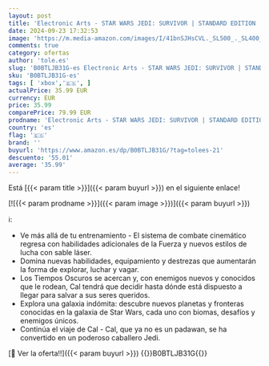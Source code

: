 ```yaml
---
layout: post
title: 'Electronic Arts - STAR WARS JEDI: SURVIVOR | STANDARD EDITION | Xbox Series X|S - Código de descarga'
date: 2024-09-23 17:32:53
image: 'https://m.media-amazon.com/images/I/41bnSJHsCVL._SL500_._SL400_.jpg'
comments: true
category: ofertas
author: 'tole.es'
slug: 'B0BTLJB31G-es Electronic Arts - STAR WARS JEDI: SURVIVOR | STANDARD...'
sku: 'B0BTLJB31G-es'
tags: [ 'xbox','🇪🇸', ]
actualPrice: 35.99 EUR
currency: EUR
price: 35.99
comparePrice: 79.99 EUR
prodname: 'Electronic Arts - STAR WARS JEDI: SURVIVOR | STANDARD EDITION | Xbox Series X|S - Código de descarga'
country: 'es'
flag: '🇪🇸'
brand: ''
buyurl: 'https://www.amazon.es/dp/B0BTLJB31G/?tag=tolees-21'
descuento: '55.01'
average: '35.99'
---
```


Está [{{< param title >}}]({{< param buyurl >}}) en el siguiente enlace!

[![{{< param prodname >}}]({{< param image >}})]({{< param buyurl >}})

ℹ️:

- Ve más allá de tu entrenamiento - El sistema de combate cinemático regresa con habilidades adicionales de la Fuerza y nuevos estilos de lucha con sable láser.
- Domina nuevas habilidades, equipamiento y destrezas que aumentarán la forma de explorar, luchar y vagar.
- Los Tiempos Oscuros se acercan y, con enemigos nuevos y conocidos que le rodean, Cal tendrá que decidir hasta dónde está dispuesto a llegar para salvar a sus seres queridos.
- Explora una galaxia indómita: descubre nuevos planetas y fronteras conocidas en la galaxia de Star Wars, cada uno con biomas, desafíos y enemigos únicos.
- Continúa el viaje de Cal - Cal, que ya no es un padawan, se ha convertido en un poderoso caballero Jedi.

[🛒 Ver la oferta!!]({{< param buyurl >}})
{{<world>}}B0BTLJB31G{{</world>}}
